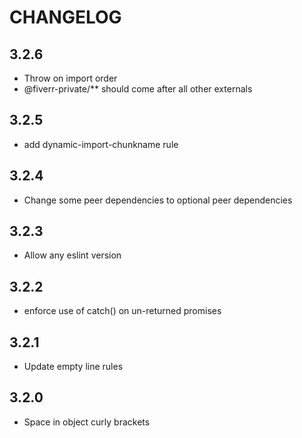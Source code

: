 # CHANGELOG

## 3.2.6

- Throw on import order
- @fiverr-private/** should come after all other externals

## 3.2.5

- add dynamic-import-chunkname rule

## 3.2.4

- Change some peer dependencies to optional peer dependencies

## 3.2.3

- Allow any eslint version

## 3.2.2

- enforce use of catch() on un-returned promises

## 3.2.1

- Update empty line rules

## 3.2.0

- Space in object curly brackets

